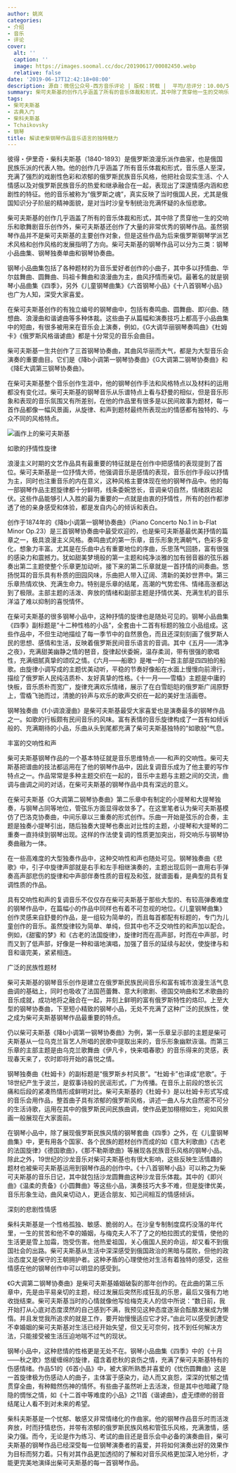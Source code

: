 ```yaml
---
author: 姚岚
categories:
- 介绍
- 音乐
- 评论
cover:
  alt: ''
  caption: ''
  image: https://images.soomal.cc/doc/20190617/00082450.webp
  relative: false
date: '2019-06-17T12:42:18+08:00'
description: 源自：微信公众号-西方音乐评论 | 版权：转载 |  平均/总评分：10.00/50
summary: 柴可夫斯基的创作几乎涵盖了所有的音乐体裁和形式，其中除了贯穿他一生的交响乐和歌舞剧音乐创作外，柴可夫斯基还创作了大量的非常优秀的钢琴作品。虽然钢琴作品并不是柴可夫斯基的主要创作对象，但是这些作品……
tags:
- 柴可夫斯基
- 古典入门
- 柴科夫斯基
- Tchaikovsky
- 钢琴
title: 解读老柴钢琴作品音乐语言的独特魅力
---
```


彼得・伊里奇・柴科夫斯基（1840-1893）是俄罗斯浪漫乐派作曲家，也是俄国民族乐派的代表人物。他的创作几乎涵盖了所有音乐体裁和形式，音乐感人至深，充满了强烈的戏剧性色彩和浓郁的俄罗斯民族音乐风格，他把社会现实生活、个人情感以及对俄罗斯民族音乐的热爱和继承融合在一起，表现出了深邃情感内涵和悲剧性的特征。他的音乐被称为“俄罗斯之魂”，真实反映了当时俄国人民，尤其是俄国知识分子阶层的精神面貌，是对当时沙皇专制统治充满怀疑的永恒悲歌。

柴可夫斯基的创作几乎涵盖了所有的音乐体裁和形式，其中除了贯穿他一生的交响乐和歌舞剧音乐创作外，柴可夫斯基还创作了大量的非常优秀的钢琴作品。虽然钢琴作品并不是柴可夫斯基的主要创作对象，但是这些作品为后来俄罗斯钢琴学派艺术风格和创作风格的发展指明了方向。柴可夫斯基的钢琴作品可以分为三类：钢琴小品曲集、钢琴独奏单曲和钢琴协奏曲。

钢琴小品曲集包括了各种题材的为音乐爱好者创作的小曲子，其中多以抒情曲、华尔兹舞曲、圆舞曲、玛祖卡舞曲和浪漫曲为主，曲风抒情而亲切。最著名的就是钢琴小品曲集《四季》，另外《儿童钢琴曲集》《六首钢琴小品》《十八首钢琴小品》也广为人知，深受大家喜爱。

在柴可夫斯基创作的有独立编号的钢琴曲中，包括有奏鸣曲、圆舞曲、即兴曲、随想曲、浪漫曲和谐谑曲等多种体裁。这些曲子从篇幅和演奏技巧上都高于小品曲集中的短曲，有很多被用来在音乐会上演奏，例如，《G大调华丽钢琴奏鸣曲》《杜姆卡》《俄罗斯风格谐谑曲》都是十分常见的音乐会曲目。

柴可夫斯基一生共创作了三首钢琴协奏曲，其曲风华丽而大气，都是为大型音乐会演奏的重要曲目。它们是《降b小调第一钢琴协奏曲》《G大调第二钢琴协奏曲》和《降E大调第三钢琴协奏曲》。

在柴可夫斯基整个音乐创作生涯中，他的钢琴创作手法和风格特点以及材料的运用都没有变化过。柴可夫斯基的钢琴音乐从乐谱特点上看与舒曼的相似，但是音乐形象和表现的音乐氛围又有所差别，在他的作品里有很多是以民间故事为题材，每一首作品都像一幅风景画，从旋律、和声到题材最终所表现出的情感都有独特的、与众不同的风格特点。

![画作上的柴可夫斯基](https://images.soomal.cc/doc/20190617/00082449.webp)





如歌的抒情性旋律

浪漫主义时期的文艺作品具有最重要的特征就是在创作中把感情的表现提到了首位。柴可夫斯基是一位抒情大师，他强调音乐是感情的表现，音乐创作手段以抒情为主，同时也注重音乐的内在意义，这种风格主要体现在他的钢琴作品中。他的每一部钢琴作品主题旋律都十分鲜明，线条委婉悠长，音调亲切自然，情绪跌宕起伏。这些作品能够引人入胜的最为重要的一点就是由衷的抒情性，所有的创作都渗透了他的亲身感受和体验，都是发自内心的倾诉和表白。

创作于1874年的《降b小调第一钢琴协奏曲》（Piano Concerto No.1 in b-Flat Minor Op.23）是三首钢琴协奏曲中最受欢迎的，也是柴可夫斯基最优美抒情的篇章之一，极具浪漫主义风格。奏鸣曲式的第一乐章，音乐形象充满朝气，色彩多变化，想象力丰富。尤其是在乐曲中占有重要地位的序曲，乐思荡气回肠，富有很强的感染力和震撼力。犹如甜美梦境般的第一主题和纯净淡雅的加有弱音器的弦乐器奏出第二主题使整个乐章更加动听。接下来的第二乐章就是一首抒情的间奏曲。悠扬悦耳的音乐具有朴质的田园风味，乐曲把人带入辽阔、清新的美妙世界中。第三乐章热情欢快、充满生命力。特别是乐章的结尾，高潮的气势宏伟、情绪高涨都达到了极限。主部主题的活泼、奔放的情绪和副部主题是抒情优美、充满生机的音乐洋溢了难以抑制的喜悦情怀。

在柴可夫斯基的很多钢琴小品中，这种抒情的旋律也是随处可见的。钢琴小品曲集《四季》副标题是“十二种性格的小品”，全套由十二首有标题的独立小品组成。这些作品中，不但生动地描绘了每一季节中的自然景色，而且还深刻刻画了俄罗斯人民的思想、感情和生活，反映着俄罗斯民间音乐语言的音调。其中《五月――清净之夜》，充满甜美幽静之情的琶音，旋律起伏委婉，温存柔润，带有很强的歌唱性，充满细腻真挚的颂叹之情。《六月――船歌》是唯一的一首主部是四四拍的船歌。由旋律小调写成的主题优美动听，平稳的节奏好像船在水面上慢慢向前滑行，描绘了俄罗斯人民纯洁质朴、友好真挚的性格。《十一月――雪橇》主题是中庸的快板，音乐质朴而宽广，旋律充满欢乐情绪，展示了在白雪皑皑的俄罗斯广阔原野上，雪橇飞驰而过，清脆的铃声与欢乐的歌声交织在一起的美好生活画卷。

钢琴独奏曲《f小调浪漫曲》是柴可夫斯基最受大家喜爱也是演奏最多的钢琴作品之一。如歌的行板颇有民间音乐的风味。富有表情的音乐旋律构成了一首有如倾诉般的、充满期待的小品，乐曲从头到尾都充满了柴可夫斯基独特的“如歌般”气息。

丰富的交响性和声

柴可夫斯基钢琴作品的一个基本特征就是音乐思维特点――和声的交响性。柴可夫斯基把谱曲的技法都运用在了他的钢琴作品中，因此复调音乐成为了他主要的写作特点之一。作品常常是多种主题交织在一起的，音乐中主题与主题之间的交流，曲调与曲调之间的对话，在柴可夫斯基的钢琴作品中具有深远的意义。

在柴可夫斯基《G大调第二钢琴协奏曲》第二乐章中有制定的小提琴和大提琴独奏，与钢琴占同等地位，管弦乐方面显得收敛多了。在这里笔者认为柴可夫斯基模仿了巴洛克协奏曲，中间乐章以三重奏的形式创作。乐曲一开始是弦乐的合奏，主题是独奏小提琴引出，随后独奏大提琴也奏出对比性的主题，小提琴和大提琴的二重奏一直持续到钢琴出现。这样的作法使复调的性质更加突出，将交响乐与钢琴协奏曲融为一体。 

在一些高难度的大型独奏作品中，这种交响性和声也随处可见。钢琴独奏曲《悲歌》中，引子中旋律声部就是右手和左手相继演奏的，主题出现后则一直用右手弹奏高声部悲伤的旋律和中声部伴奏性质的音程及和弦，就谱面看，是典型的具有复调性质的作品。

具有交响性和声的复调音乐不仅仅存在柴可夫斯基于那些大型的、有较高弹奏难度的钢琴作品中，在篇幅小的作品中同样也有着不可忽视的地位。《儿童钢琴曲集》创作灵感来自舒曼的作品，是一组较为简单的，而且每首都配有标题的，专门为儿童创作的音乐。虽然旋律较为简单、单纯，但其中也不乏交响性的和声加以配合。例如，《甜蜜的梦》和《古老的法国旋律》，旋律时而在高声部，时而在中声部，时而又到了低声部，好像是一种和谐地演唱，加强了音乐的延续与起伏，使旋律与和音和谐完美，紧紧相连。

广泛的民族性题材

柴可夫斯基的钢琴音乐创作是建立在俄罗斯民族民间音乐和富有城市浪漫生活气息曲调的基础上，同时也吸收了法国芭蕾舞、意大利歌剧、德国交响曲和艺术歌曲的音乐成就，成功地将之融合在一起，并刻上鲜明的富有俄罗斯特性的烙印。上至大型的钢琴协奏曲，下至短小精致的钢琴小品，无处不充满了这种广泛的民族性，使之成为柴可夫斯基钢琴作品最重要的特点。

仍以柴可夫斯基《降b小调第一钢琴协奏曲》为例，第一乐章呈示部的主题是柴可夫斯基从一位乌克兰盲艺人所唱的民歌中提取出来的，音乐形象幽默诙谐。而第三乐章的主部主题是由乌克兰歌舞曲《伊凡卡，快来唱春歌》的音乐得来的灵感，表现春天来了，农时即将开始的喜悦之情。

钢琴独奏曲《杜姆卡》的副标题是“俄罗斯乡村风景”。“杜姆卡”也译成“悲歌”。于18世纪产生于波兰，是叙事诗般的民谣形式，广为传播。在音乐上前段的悠长沉痛和后段的紧凑热情形成鲜明对比。柴可夫斯基的《杜姆卡》是以杜姆卡形式写成的音乐会用作品，整首曲子具有浓郁的俄罗斯风格，讲述一曲人与大自然密不可分的生活诗歌，运用在其中的俄罗斯民间民族曲调，使作品更加栩栩如生，宛如风景画一般展现在大家面前。

在钢琴小品中，除了展现俄罗斯民族风情的钢琴套曲《四季》之外，在《儿童钢琴曲集》中，更有用各个国家、各个民族的题材创作而成的如《意大利歌曲》《古老的法国旋律》《德国歌曲》，《那不勒斯歌曲》等展现各民族音乐风格的钢琴小品。除此之外，19世纪的沙龙音乐对柴可夫斯基也有很大影响，这些反映生活情趣的题材也被柴可夫斯基运用到钢琴作品的创作中。《十八首钢琴小品》可以称之为柴可夫斯基的音乐日记，其中就包括沙龙圆舞曲这种沙龙音乐体裁。其中的《即兴曲》《温柔的责备》《小圆舞曲》等这些小品，演奏技巧大多不难，但是旋律优美，音乐形象生动，曲风亲切动人，更适合朋友、知己间相互的情感倾诉。

深刻的悲剧性情感

柴科夫斯基是一个性格孤独、敏感、脆弱的人。在沙皇专制制度腐朽没落的年代里，一生的贫苦和他不幸的婚姻，与梅克夫人不了了之的柏拉图式的爱情，使他的生活更是雪上加霜，饱受伤害。他热爱祖国，关心俄国人民的命运，却又看不到俄国社会的出路。柴可夫斯基从生活中深深感受到俄国政治的黑暗与腐败，但他的政治态度又是保守的王朝拥护者。这种矛盾的心理使他对生活有着独特的感受，这些情感在他的钢琴创作中可以明显的感受到。

《G大调第二钢琴协奏曲》是柴可夫斯基婚姻破裂的那年创作的。在此曲的第三乐章中，先是由平易亲切的主题，经过发展后突然形成狂乱的乐思，最后又强有力地收拢结束。柴可夫斯基当时的心情就像他写给梅克夫人的信中所说：“数日前，我开始打从心底对态度漠然的自己感到不满，我预见这种态度逐渐会酝酿发展成为懒惰。并且发觉我所追求的就是工作，要开始慢慢适应它才好。”由此可以感受到遭受不幸婚姻的柴可夫斯基对生活已经开始失望，但又无可奈何，找不到任何解决方法，只能接受被生活压迫地喘不过气的现状。

钢琴小品中，这种悲情的性格更是无处不在。钢琴小品曲集《四季》中的《十月――秋之歌》悠缓缠绵的旋律，蕴含着悲秋的哀伤之情，充满了柴可夫斯基特有的伤感情绪。作品51的《6首小品》中，被大家所熟悉并喜爱的《忧伤圆舞曲》这是一首旋律极为伤感动人的曲子，主体富于感染力，动人而又哀怨，深深的忧郁之情贯穿全曲，有种黯然伤神的情怀。有些曲子虽然听上去活泼，但是其中也暗藏了隐隐的惆怅之情，如《十二首中等难度的小品》之11首《谐谑曲》，虚无缥缈的弱音结尾让人看不到对未来的希望。

柴科夫斯基是一个忧郁、敏感又非常情绪化的作曲家。他的钢琴作品音乐时而活泼奔放，时而抒情悲伤，并带有浓郁的俄罗斯民族风格和管弦乐风格，充满激情，感染力强。而今，无论是作为练习、考试的曲目还是音乐会中必备的演奏曲目，柴可夫斯基的钢琴作品已经深受每一位钢琴演奏者的喜爱，并将如何演奏出好的效果作为目标而努力着。只有对其作品更加透彻的了解和对音乐风格更加深入地分析，才能更完美地演绎出柴可夫斯基的每一首钢琴作品。